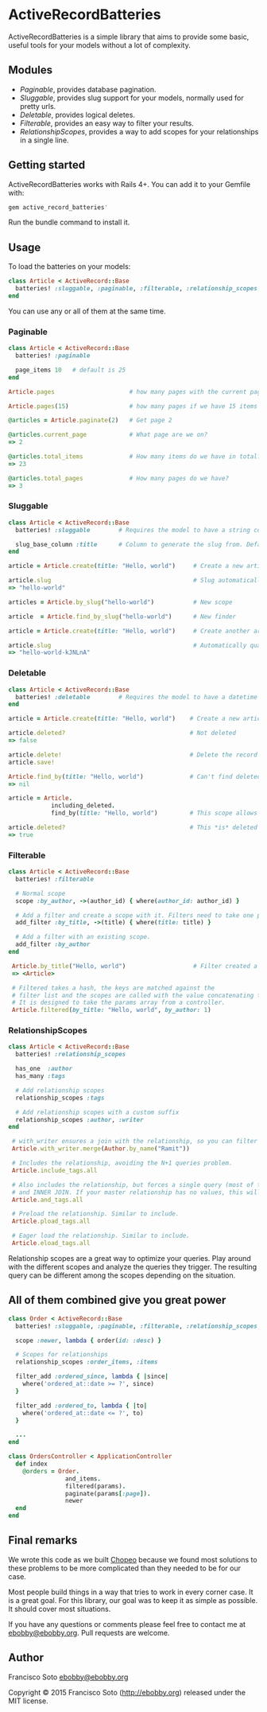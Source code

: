 # ActiveRecordBatteries

ActiveRecordBatteries is a simple library that aims to provide some basic, useful tools for your models without a lot of complexity.

## Modules

- *Paginable*, provides database pagination.
- *Sluggable*, provides slug support for your models, normally used for pretty urls.
- *Deletable*, provides logical deletes.
- *Filterable*, provides an easy way to filter your results.
- *RelationshipScopes*, provides a way to add scopes for your relationships in a single line.

## Getting started

ActiveRecordBatteries works with Rails 4+. You can add it to your Gemfile with:

```ruby
gem active_record_batteries'
```

Run the bundle command to install it.


## Usage

To load the batteries on your models:

```ruby
class Article < ActiveRecord::Base
  batteries! :sluggable, :paginable, :filterable, :relationship_scopes, :deletable
end
```

You can use any or all of them at the same time.

### Paginable

```ruby
class Article < ActiveRecord::Base
  batteries! :paginable

  page_items 10   # default is 25
end
```

```ruby
Article.pages                     # how many pages with the current page_items configuration.

Article.pages(15)                 # how many pages if we have 15 items per page

@articles = Article.paginate(2)   # Get page 2

@articles.current_page            # What page are we on?
=> 2

@articles.total_items             # How many items do we have in total?
=> 23

@articles.total_pages             # How many pages do we have?
=> 3

```

### Sluggable

```ruby
class Article < ActiveRecord::Base
  batteries! :sluggable        # Requires the model to have a string column named slug.

  slug_base_column :title      # Column to generate the slug from. Default is :name
end
```

```ruby
article = Article.create(title: "Hello, world")     # Create a new article

article.slug                                        # Slug automatically generated
=> "hello-world"

articles = Article.by_slug("hello-world")           # New scope

article  = Article.find_by_slug("hello-world")      # New finder

article = Article.create(title: "Hello, world")     # Create another article with clashing slug

article.slug                                        # Automatically qualified, slugs are unique.
=> "hello-world-kJNLnA"
```

### Deletable

```ruby
class Article < ActiveRecord::Base
  batteries! :deletable        # Requires the model to have a datetime column named deleted_at.
end
```

```ruby
article = Article.create(title: "Hello, world")    # Create a new article

article.deleted?                                   # Not deleted
=> false

article.delete!                                    # Delete the record
article.save!

Article.find_by(title: "Hello, world")             # Can't find deleted records.
=> nil

article = Article.
            including_deleted.
            find_by(title: "Hello, world")         # This scope allows to find it

article.deleted?                                   # This *is* deleted
=> true
```

### Filterable

```ruby
class Article < ActiveRecord::Base
  batteries! :filterable

  # Normal scope
  scope :by_author, ->(author_id) { where(author_id: author_id) }

  # Add a filter and create a scope with it. Filters need to take one parameter.
  add_filter :by_title, ->(title) { where(title: title) }

  # Add a filter with an existing scope.
  add_filter :by_author
end
```

```ruby
 Article.by_title("Hello, world")                   # Filter created a scope.
 => <Article>

 # Filtered takes a hash, the keys are matched against the
 # filter list and the scopes are called with the value concatenating them.
 # It is designed to take the params array from a controller.
 Article.filtered(by_title: "Hello, world", by_author: 1)

```

### RelationshipScopes

```ruby
class Article < ActiveRecord::Base
  batteries! :relationship_scopes

  has_one  :author
  has_many :tags

  # Add relationship scopes
  relationship_scopes :tags

  # Add relationship scopes with a custom suffix
  relationship_scopes :author, :writer
end
```

```ruby
 # with_writer ensures a join with the relationship, so you can filter by it.
 Article.with_writer.merge(Author.by_name("Ramit"))

 # Includes the relationship, avoiding the N+1 queries problem.
 Article.include_tags.all

 # Also includes the relationship, but forces a single query (most of the time) and
 # and INNER JOIN. If your master relationship has no values, this will return null.
 Article.and_tags.all

 # Preload the relationship. Similar to include.
 Article.pload_tags.all

 # Eager load the relationship. Similar to include.
 Article.eload_tags.all
 ```

Relationship scopes are a great way to optimize your queries. Play around with the different scopes and analyze the queries they trigger. The resulting query can be different among the scopes  depending on the situation.

## All of them combined give you great power
```ruby
class Order < ActiveRecord::Base
  batteries! :sluggable, :paginable, :filterable, :relationship_scopes, :deletable

  scope :newer, lambda { order(id: :desc) }

  # Scopes for relationships
  relationship_scopes :order_items, :items

  filter_add :ordered_since, lambda { |since|
    where('ordered_at::date >= ?', since)
  }

  filter_add :ordered_to, lambda { |to|
    where('ordered_at::date <= ?', to)
  }

  ...
end

class OrdersController < ApplicationController
  def index
    @orders = Order.
                and_items.
                filtered(params).
                paginate(params[:page]).
                newer
  end
end
```

## Final remarks

We wrote this code as we built [Chopeo](https://www.chopeo.mx) because we found most solutions to these problems to be more complicated than they needed to be for our case.

Most people build things in a way that tries to work in every corner case. It is a great goal. For this library, our goal was to keep it as simple as possible. It should cover most situations.

If you have any questions or comments please feel free to contact me at ebobby@ebobby.org. Pull requests are welcome.

## Author

Francisco Soto <ebobby@ebobby.org>

Copyright © 2015 Francisco Soto (http://ebobby.org) released under the MIT license.
